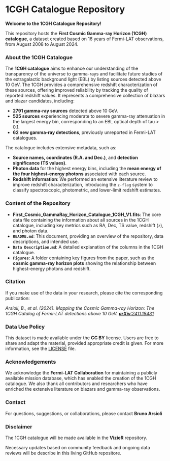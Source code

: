 # 1CGH Catalogue Repository

**Welcome to the 1CGH Catalogue Repository!**

This repository hosts the **First Cosmic Gamma-ray Horizon (1CGH) catalogue**, a dataset created based on 16 years of Fermi-LAT observations, from August 2008 to August 2024. 

### **About the 1CGH Catalogue**

The **1CGH catalogue** aims to enhance our understanding of the transparency of the universe to gamma-rays and facilitate future studies of the extragalactic background light (EBL) by listing sources detected above 10 GeV. The 1CGH provides a comprehensive redshift characterization of these sources, offering improved reliability by tracking the quality of reported redshift values. It represents a comprehensive collection of blazars and blazar candidates, including:

- **2791 gamma-ray sources** detected above 10 GeV.
- **525 sources** experiencing moderate to severe gamma-ray attenuation in the largest energy bin, corresponding to an EBL optical depth of tau > 0.1.
- **62 new gamma-ray detections**, previously unreported in Fermi-LAT catalogues.

The catalogue includes extensive metadata, such as:

- **Source names, coordinates (R.A. and Dec.)**, and **detection significance (TS values)**.
- **Photon data** for the highest energy bins, including the **mean energy of the four highest-energy photons** associated with each source.
- **Redshift information**: We performed an extensive literature review to improve redshift characterization, introducing the `z-flag` system to classify spectroscopic, photometric, and lower-limit redshift estimates.

### **Content of the Repository**

- **First\_Cosmic\_GammaRay\_Horizon\_Catalogue\_1CGH_V1.fits**: The core data file containing the information about all sources in the 1CGH catalogue, including key metrics such as RA, Dec, TS value, redshift (`z`), and photon data.
- **`README.md`**: This document, providing an overview of the repository, data descriptions, and intended use.
- **`Data Description.md`**: A detailed explanation of the columns in the 1CGH catalogue.
- **`Figures`**: A folder containing key figures from the paper, such as the **cosmic gamma-ray horizon plots** showing the relationship between highest-energy photons and redshift.

### **Citation**

If you make use of the data in your research, please cite the corresponding publication:

*Arsioli, B., et al. (2024). Mapping the Cosmic Gamma-ray Horizon: The 1CGH Catalog of Fermi-LAT detections above 10 GeV. ******************[arXiv](https://arxiv.org/abs/2411.18431)******************[:2411.18431](https://arxiv.org/abs/2411.18431)*

### **Data Use Policy**

This dataset is made available under the **CC BY** license. Users are free to share and adapt the material, provided appropriate credit is given. For more information, see the [LICENSE](LICENSE.md) file.

### **Acknowledgements**

We acknowledge the **Fermi-LAT Collaboration** for maintaining a publicly available mission database, which has enabled the creation of the 1CGH catalogue. We also thank all contributors and researchers who have enriched the extensive literature on blazars and gamma-ray observations.

### **Contact**

For questions, suggestions, or collaborations, please contact **Bruno Arsioli** 

### **Disclaimer**

The 1CGH catalogue will be made available in the **VizieR** repository. 

Necessary updates based on community feedback and ongoing data reviews will be describe in this living GitHub repositore.

